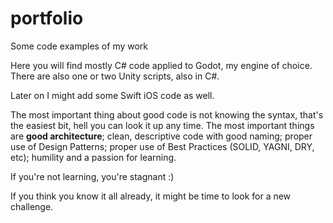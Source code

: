 # portfolio
Some code examples of my work

Here you will find mostly C# code applied to Godot, my engine of choice.
There are also one or two Unity scripts, also in C#. 

Later on I might add some Swift iOS code as well.

The most important thing about good code is not knowing the syntax, that's the easiest bit, hell you can look it up any time.
The most important things are **good architecture**; clean, descriptive code with good naming; proper use of Design Patterns; proper use of Best Practices (SOLID, YAGNI, DRY, etc); humility and a passion for learning.

If you're not learning, you're stagnant :)

If you think you know it all already, it might be time to look for a new challenge.
